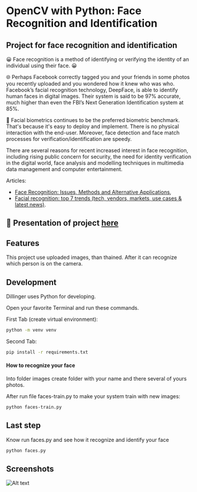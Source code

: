 # OpenCV with Python: Face Recognition and Identification
## Project for face recognition and identification

😀 Face recognition is a method of identifying or verifying the identity of an individual using their face. 😀

🌐 Perhaps Facebook correctly tagged you and your friends in some photos you recently uploaded and you wondered how it knew who was who. Facebook’s facial recognition technology, DeepFace, is able to identify human faces in digital images. Their system is said to be 97% accurate, much higher than even the FBI’s Next Generation Identification system at 85%.

🙍 Facial biometrics continues to be the preferred biometric benchmark. 
That's because it's easy to deploy and implement. There is no physical interaction with the end-user. 
Moreover, face detection and face match processes for verification/identification are speedy.

There are several reasons for recent increased interest in face recognition, including rising public concern for security, the need for identity verification in the digital world, face analysis and modelling techniques in multimedia data management and computer entertainment.

Articles: 
- [Face Recognition: Issues, Methods and Alternative Applications](https://www.intechopen.com/chapters/51031),
- [Facial recognition: top 7 trends (tech, vendors, markets, use cases & latest news)](https://www.thalesgroup.com/en/markets/digital-identity-and-security/government/biometrics/facial-recognition).

## 📖  Presentation of project [here](https://drive.google.com/drive/folders/1iIUbfmsR_Ux9VBo815pV_O3pJX6TTV7n?usp=sharing)

## Features
This project use uploaded images, than thained. After it can recognize which person is on the camera.

## Development

Dillinger uses Python for developing.

Open your favorite Terminal and run these commands.

First Tab (create virtual environment):

```sh
python -m venv venv
```

Second Tab:

```sh
pip install -r requirements.txt
```

#### How to recognize your face

Into folder images create folder with your name and there several of yours photos.

After run file faces-train.py to make your system train with new images:

```sh
python faces-train.py
```

## Last step

Know run faces.py and see how it recognize and identify your face

```sh
python faces.py
```
## Screenshots
![Alt text](https://imgur.com/zpUoeyX)
